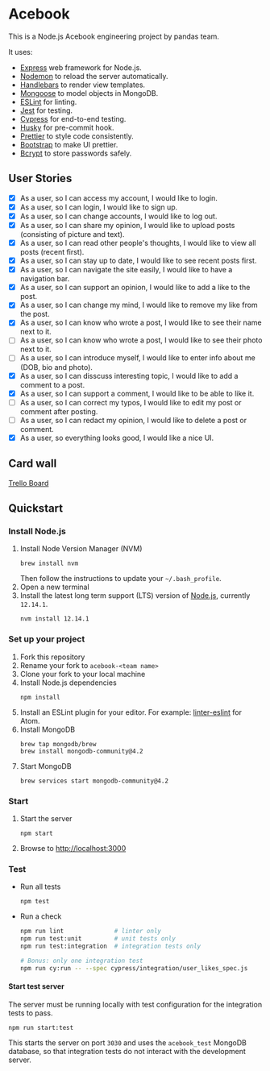 # Acebook

This is a Node.js Acebook engineering project by pandas team.

It uses:

- [Express](https://expressjs.com/) web framework for Node.js.
- [Nodemon](https://nodemon.io/) to reload the server automatically.
- [Handlebars](https://handlebarsjs.com/) to render view templates.
- [Mongoose](https://mongoosejs.com) to model objects in MongoDB.
- [ESLint](https://eslint.org) for linting.
- [Jest](https://jestjs.io/) for testing.
- [Cypress](https://www.cypress.io/) for end-to-end testing.
- [Husky](https://typicode.github.io/husky/) for pre-commit hook.
- [Prettier](https://prettier.io/) to style code consistently.
- [Bootstrap](https://getbootstrap.com/) to make UI prettier.
- [Bcrypt](https://www.npmjs.com/package/bcrypt) to store passwords safely.

## User Stories

- [x] As a user, so I can access my account, I would like to login.
- [x] As a user, so I can login, I would like to sign up.
- [x] As a user, so I can change accounts, I would like to log out.
- [x] As a user, so I can share my opinion, I would like to upload posts (consisting of picture and text).
- [x] As a user, so I can read other people's thoughts, I would like to view all posts (recent first).
- [x] As a user, so I can stay up to date, I would like to see recent posts first.
- [x] As a user, so I can navigate the site easily, I would like to have a navigation bar.
- [x] As a user, so I can support an opinion, I would like to add a like to the post.
- [x] As a user, so I can change my mind, I would like to remove my like from the post.
- [x] As a user, so I can know who wrote a post, I would like to see their name next to it.
- [ ] As a user, so I can know who wrote a post, I would like to see their photo next to it.
- [ ] As a user, so I can introduce myself, I would like to enter info about me (DOB, bio and photo).
- [x] As a user, so I can disscuss interesting topic, I would like to add a comment to a post.
- [x] As a user, so I can support a comment, I would like to be able to like it.
- [ ] As a user, so I can correct my typos, I would like to edit my post or comment after posting.
- [ ] As a user, so I can redact my opinion, I would like to delete a post or comment.
- [x] As a user, so everything looks good, I would like a nice UI.

## Card wall

[Trello Board](https://trello.com/b/o0oJVI0n/acebook-pandas)

## Quickstart

### Install Node.js

1. Install Node Version Manager (NVM)
   ```
   brew install nvm
   ```
   Then follow the instructions to update your `~/.bash_profile`.
1. Open a new terminal
1. Install the latest long term support (LTS) version of [Node.js](https://nodejs.org/en/), currently `12.14.1`.
   ```
   nvm install 12.14.1
   ```

### Set up your project

1. Fork this repository
1. Rename your fork to `acebook-<team name>`
1. Clone your fork to your local machine
1. Install Node.js dependencies
   ```
   npm install
   ```
1. Install an ESLint plugin for your editor. For example: [linter-eslint](https://github.com/AtomLinter/linter-eslint) for Atom.
1. Install MongoDB
   ```
   brew tap mongodb/brew
   brew install mongodb-community@4.2
   ```
1. Start MongoDB
   ```
   brew services start mongodb-community@4.2
   ```

### Start

1. Start the server
   ```
   npm start
   ```
1. Browse to [http://localhost:3000](http://localhost:3000)

### Test

- Run all tests
  ```
  npm test
  ```
- Run a check

  ```bash
  npm run lint              # linter only
  npm run test:unit         # unit tests only
  npm run test:integration  # integration tests only

  # Bonus: only one integration test
  npm run cy:run -- --spec cypress/integration/user_likes_spec.js
  ```

#### Start test server

The server must be running locally with test configuration for the
integration tests to pass.

```
npm run start:test
```

This starts the server on port `3030` and uses the `acebook_test` MongoDB database,
so that integration tests do not interact with the development server.
